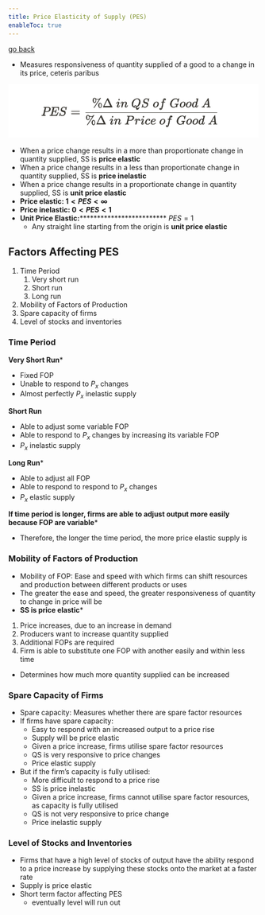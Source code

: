 ```yaml
---
title: Price Elasticity of Supply (PES)
enableToc: true
---
```


[go back](archive/11Subjects/11Economics.md)

- Measures responsiveness of quantity supplied of a good to a change in its price, ceteris paribus

![](images/pes.png)


-   When a price change results in a more than proportionate change in quantity supplied, SS is **************************price elastic**************************
-   When a price change results in a less than proportionate change in quantity supplied, SS is **price inelastic**
-   When a price change results in a proportionate change in quantity supplied, SS is **unit price elastic**
-   **Price elastic: $1<PES<∞$**
-   **Price inelastic: $0<PES<1$**
-   **Unit Price Elastic:*************************** $PES=1$
    -   Any straight line starting from the origin is **unit price elastic**

## Factors Affecting PES

1.  Time Period
    1.  Very short run
    2.  Short run
    3.  Long run
2.  Mobility of Factors of Production
3.  Spare capacity of firms
4.  Level of stocks and inventories

### Time Period

********************Very Short Run*********************

-   Fixed FOP
-   Unable to respond to $P_x$ changes
-   Almost perfectly $P_x$ inelastic supply

**Short Run**

-   Able to adjust some variable FOP
-   Able to respond to $P_x$ changes by increasing its variable FOP
-   $P_x$ inelastic supply

**************Long Run***************

-   Able to adjust all FOP
-   Able to respond to respond to $P_x$ changes
-   $P_x$ elastic supply

********************************************************************************************If time period is longer, firms are able to adjust output more easily because FOP are variable*********************************************************************************************

-   Therefore, the longer the time period, the more price elastic supply is

### Mobility of Factors of Production

-   Mobility of FOP: Ease and speed with which firms can shift resources and production between different products or uses
-   The greater the ease and speed, the greater responsiveness of quantity to change in price will be
-   **************************SS is price elastic***************************

1.  Price increases, due to an increase in demand
2.  Producers want to increase quantity supplied
3.  Additional FOPs are required
4.  Firm is able to substitute one FOP with another easily and within less time

-   Determines how much more quantity supplied can be increased

### Spare Capacity of Firms

-   Spare capacity: Measures whether there are spare factor resources
-   If firms have spare capacity:
    -   Easy to respond with an increased output to a price rise
    -   Supply will be price elastic
    -   Given a price increase, firms utilise spare factor resources
    -   QS is very responsive to price changes
    -   Price elastic supply
-   But if the firm’s capacity is fully utilised:
    -   More difficult to respond to a price rise
    -   SS is price inelastic
    -   Given a price increase, firms cannot utilise spare factor resources, as capacity is fully utilised
    -   QS is not very responsive to price change
    -   Price inelastic supply

### Level of Stocks and Inventories

-   Firms that have a high level of stocks of output have the ability respond to a price increase by supplying these stocks onto the market at a faster rate
-   Supply is price elastic
-   Short term factor affecting PES
	- eventually level will run out